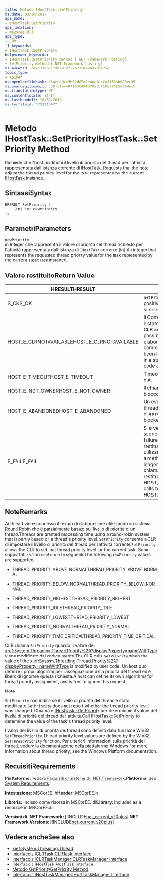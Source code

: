 ```yaml
---
title: Metodo IHostTask::SetPriority
ms.date: 03/30/2017
api_name:
- IHostTask.SetPriority
api_location:
- mscoree.dll
api_type:
- COM
f1_keywords:
- IHostTask::SetPriority
helpviewer_keywords:
- IHostTask::SetPriority method [.NET Framework hosting]
- SetPriority method [.NET Framework hosting]
ms.assetid: cd8c379b-c7a0-434f-8e23-899bd26be75d
topic_type:
- apiref
ms.openlocfilehash: c64cee9ec9b62d87e0c4ae1aafaff59bb985ec95
ms.sourcegitcommit: 559fcfbe4871636494870a8b716bf7325df34ac5
ms.translationtype: MT
ms.contentlocale: it-IT
ms.lasthandoff: 10/30/2019
ms.locfileid: "73121347"
---
```

# <a name="ihosttasksetpriority-method"></a><span data-ttu-id="82110-102">Metodo IHostTask::SetPriority</span><span class="sxs-lookup"><span data-stu-id="82110-102">IHostTask::SetPriority Method</span></span>
<span data-ttu-id="82110-103">Richiede che l'host modifichi il livello di priorità del thread per l'attività rappresentata dall'istanza corrente di [IHostTask](../../../../docs/framework/unmanaged-api/hosting/ihosttask-interface.md) .</span><span class="sxs-lookup"><span data-stu-id="82110-103">Requests that the host adjust the thread priority level for the task represented by the current [IHostTask](../../../../docs/framework/unmanaged-api/hosting/ihosttask-interface.md) instance.</span></span>  
  
## <a name="syntax"></a><span data-ttu-id="82110-104">Sintassi</span><span class="sxs-lookup"><span data-stu-id="82110-104">Syntax</span></span>  
  
```cpp  
HRESULT SetPriority (  
    [in] int newPriority  
);  
```  
  
## <a name="parameters"></a><span data-ttu-id="82110-105">Parametri</span><span class="sxs-lookup"><span data-stu-id="82110-105">Parameters</span></span>  
 `newPriority`  
 <span data-ttu-id="82110-106">in Integer che rappresenta il valore di priorità del thread richiesto per l'attività rappresentata dall'istanza di `IHostTask` corrente.</span><span class="sxs-lookup"><span data-stu-id="82110-106">[in] An integer that represents the requested thread priority value for the task represented by the current `IHostTask` instance.</span></span>  
  
## <a name="return-value"></a><span data-ttu-id="82110-107">Valore restituito</span><span class="sxs-lookup"><span data-stu-id="82110-107">Return Value</span></span>  
  
|<span data-ttu-id="82110-108">HRESULT</span><span class="sxs-lookup"><span data-stu-id="82110-108">HRESULT</span></span>|<span data-ttu-id="82110-109">Descrizione</span><span class="sxs-lookup"><span data-stu-id="82110-109">Description</span></span>|  
|-------------|-----------------|  
|<span data-ttu-id="82110-110">S_OK</span><span class="sxs-lookup"><span data-stu-id="82110-110">S_OK</span></span>|<span data-ttu-id="82110-111">`SetPriority` ha restituito un esito positivo.</span><span class="sxs-lookup"><span data-stu-id="82110-111">`SetPriority` returned successfully.</span></span>|  
|<span data-ttu-id="82110-112">HOST_E_CLRNOTAVAILABLE</span><span class="sxs-lookup"><span data-stu-id="82110-112">HOST_E_CLRNOTAVAILABLE</span></span>|<span data-ttu-id="82110-113">Il Common Language Runtime (CLR) non è stato caricato in un processo oppure CLR si trova in uno stato in cui non è possibile eseguire codice gestito o elaborare la chiamata correttamente.</span><span class="sxs-lookup"><span data-stu-id="82110-113">The common language runtime (CLR) has not been loaded into a process, or the CLR is in a state in which it cannot run managed code or process the call successfully.</span></span>|  
|<span data-ttu-id="82110-114">HOST_E_TIMEOUT</span><span class="sxs-lookup"><span data-stu-id="82110-114">HOST_E_TIMEOUT</span></span>|<span data-ttu-id="82110-115">Timeout della chiamata.</span><span class="sxs-lookup"><span data-stu-id="82110-115">The call timed out.</span></span>|  
|<span data-ttu-id="82110-116">HOST_E_NOT_OWNER</span><span class="sxs-lookup"><span data-stu-id="82110-116">HOST_E_NOT_OWNER</span></span>|<span data-ttu-id="82110-117">Il chiamante non è il proprietario del blocco.</span><span class="sxs-lookup"><span data-stu-id="82110-117">The caller does not own the lock.</span></span>|  
|<span data-ttu-id="82110-118">HOST_E_ABANDONED</span><span class="sxs-lookup"><span data-stu-id="82110-118">HOST_E_ABANDONED</span></span>|<span data-ttu-id="82110-119">Un evento è stato annullato mentre un thread bloccato o Fiber era in attesa su di esso.</span><span class="sxs-lookup"><span data-stu-id="82110-119">An event was canceled while a blocked thread or fiber was waiting on it.</span></span>|  
|<span data-ttu-id="82110-120">E_FAIL</span><span class="sxs-lookup"><span data-stu-id="82110-120">E_FAIL</span></span>|<span data-ttu-id="82110-121">Si è verificato un errore irreversibile sconosciuto.</span><span class="sxs-lookup"><span data-stu-id="82110-121">An unknown catastrophic failure occurred.</span></span> <span data-ttu-id="82110-122">Quando un metodo restituisce E_FAIL, CLR non è più utilizzabile all'interno del processo.</span><span class="sxs-lookup"><span data-stu-id="82110-122">When a method returns E_FAIL, the CLR is no longer usable within the process.</span></span> <span data-ttu-id="82110-123">Le chiamate successive ai metodi di hosting restituiscono HOST_E_CLRNOTAVAILABLE.</span><span class="sxs-lookup"><span data-stu-id="82110-123">Subsequent calls to hosting methods return HOST_E_CLRNOTAVAILABLE.</span></span>|  
  
## <a name="remarks"></a><span data-ttu-id="82110-124">Note</span><span class="sxs-lookup"><span data-stu-id="82110-124">Remarks</span></span>  
 <span data-ttu-id="82110-125">Ai thread viene concesso il tempo di elaborazione utilizzando un sistema Round Robin che è parzialmente basato sul livello di priorità di un thread.</span><span class="sxs-lookup"><span data-stu-id="82110-125">Threads are granted processing time using a round-robin system that is partly based on a thread's priority level.</span></span> <span data-ttu-id="82110-126">`SetPriority` consente a CLR di impostare il livello di priorità del thread per l'attività corrente.</span><span class="sxs-lookup"><span data-stu-id="82110-126">`SetPriority` allows the CLR to set that thread priority level for the current task.</span></span> <span data-ttu-id="82110-127">Sono supportati i valori `newPriority` seguenti.</span><span class="sxs-lookup"><span data-stu-id="82110-127">The following `newPriority` values are supported.</span></span>  
  
- <span data-ttu-id="82110-128">THREAD_PRIORITY_ABOVE_NORMAL</span><span class="sxs-lookup"><span data-stu-id="82110-128">THREAD_PRIORITY_ABOVE_NORMAL</span></span>  
  
- <span data-ttu-id="82110-129">THREAD_PRIORITY_BELOW_NORMAL</span><span class="sxs-lookup"><span data-stu-id="82110-129">THREAD_PRIORITY_BELOW_NORMAL</span></span>  
  
- <span data-ttu-id="82110-130">THREAD_PRIORITY_HIGHEST</span><span class="sxs-lookup"><span data-stu-id="82110-130">THREAD_PRIORITY_HIGHEST</span></span>  
  
- <span data-ttu-id="82110-131">THREAD_PRIORITY_IDLE</span><span class="sxs-lookup"><span data-stu-id="82110-131">THREAD_PRIORITY_IDLE</span></span>  
  
- <span data-ttu-id="82110-132">THREAD_PRIORITY_LOWEST</span><span class="sxs-lookup"><span data-stu-id="82110-132">THREAD_PRIORITY_LOWEST</span></span>  
  
- <span data-ttu-id="82110-133">THREAD_PRIORITY_NORMAL</span><span class="sxs-lookup"><span data-stu-id="82110-133">THREAD_PRIORITY_NORMAL</span></span>  
  
- <span data-ttu-id="82110-134">THREAD_PRIORITY_TIME_CRITICAL</span><span class="sxs-lookup"><span data-stu-id="82110-134">THREAD_PRIORITY_TIME_CRITICAL</span></span>  
  
 <span data-ttu-id="82110-135">CLR chiama `SetPriority` quando il valore del <xref:System.Threading.Thread.Priority%2A?displayProperty=nameWithType> viene modificato dal codice utente.</span><span class="sxs-lookup"><span data-stu-id="82110-135">The CLR calls `SetPriority` when the value of the <xref:System.Threading.Thread.Priority%2A?displayProperty=nameWithType> is modified by user code.</span></span> <span data-ttu-id="82110-136">Un host può definire i propri algoritmi per l'assegnazione della priorità del thread ed è libero di ignorare questa richiesta.</span><span class="sxs-lookup"><span data-stu-id="82110-136">A host can define its own algorithms for thread priority assignment, and is free to ignore this request.</span></span>  
  
> [!NOTE]
> <span data-ttu-id="82110-137">`SetPriority` non indica se il livello di priorità del thread è stato modificato.</span><span class="sxs-lookup"><span data-stu-id="82110-137">`SetPriority` does not report whether the thread priority level was changed.</span></span> <span data-ttu-id="82110-138">Chiamare [IHostTask:: GetPriority](../../../../docs/framework/unmanaged-api/hosting/ihosttask-getpriority-method.md) per determinare il valore del livello di priorità del thread dell'attività.</span><span class="sxs-lookup"><span data-stu-id="82110-138">Call [IHostTask::GetPriority](../../../../docs/framework/unmanaged-api/hosting/ihosttask-getpriority-method.md) to determine the value of the task's thread priority level.</span></span>  
  
 <span data-ttu-id="82110-139">I valori del livello di priorità dei thread sono definiti dalla funzione Win32 `SetThreadPriority`.</span><span class="sxs-lookup"><span data-stu-id="82110-139">Thread priority level values are defined by the Win32 `SetThreadPriority` function.</span></span> <span data-ttu-id="82110-140">Per ulteriori informazioni sulla priorità dei thread, vedere la documentazione della piattaforma Windows.</span><span class="sxs-lookup"><span data-stu-id="82110-140">For more information about thread priority, see the Windows Platform documentation.</span></span>  
  
## <a name="requirements"></a><span data-ttu-id="82110-141">Requisiti</span><span class="sxs-lookup"><span data-stu-id="82110-141">Requirements</span></span>  
 <span data-ttu-id="82110-142">**Piattaforme:** vedere [Requisiti di sistema di .NET Framework](../../../../docs/framework/get-started/system-requirements.md).</span><span class="sxs-lookup"><span data-stu-id="82110-142">**Platforms:** See [System Requirements](../../../../docs/framework/get-started/system-requirements.md).</span></span>  
  
 <span data-ttu-id="82110-143">**Intestazione:** MSCorEE. h</span><span class="sxs-lookup"><span data-stu-id="82110-143">**Header:** MSCorEE.h</span></span>  
  
 <span data-ttu-id="82110-144">**Libreria:** Incluso come risorsa in MSCorEE. dll</span><span class="sxs-lookup"><span data-stu-id="82110-144">**Library:** Included as a resource in MSCorEE.dll</span></span>  
  
 <span data-ttu-id="82110-145">**Versioni di .NET Framework:** [!INCLUDE[net_current_v20plus](../../../../includes/net-current-v20plus-md.md)]</span><span class="sxs-lookup"><span data-stu-id="82110-145">**.NET Framework Versions:** [!INCLUDE[net_current_v20plus](../../../../includes/net-current-v20plus-md.md)]</span></span>  
  
## <a name="see-also"></a><span data-ttu-id="82110-146">Vedere anche</span><span class="sxs-lookup"><span data-stu-id="82110-146">See also</span></span>

- <xref:System.Threading.Thread>
- [<span data-ttu-id="82110-147">Interfaccia ICLRTask</span><span class="sxs-lookup"><span data-stu-id="82110-147">ICLRTask Interface</span></span>](../../../../docs/framework/unmanaged-api/hosting/iclrtask-interface.md)
- [<span data-ttu-id="82110-148">Interfaccia ICLRTaskManager</span><span class="sxs-lookup"><span data-stu-id="82110-148">ICLRTaskManager Interface</span></span>](../../../../docs/framework/unmanaged-api/hosting/iclrtaskmanager-interface.md)
- [<span data-ttu-id="82110-149">Interfaccia IHostTask</span><span class="sxs-lookup"><span data-stu-id="82110-149">IHostTask Interface</span></span>](../../../../docs/framework/unmanaged-api/hosting/ihosttask-interface.md)
- [<span data-ttu-id="82110-150">Metodo GetPriority</span><span class="sxs-lookup"><span data-stu-id="82110-150">GetPriority Method</span></span>](../../../../docs/framework/unmanaged-api/hosting/ihosttask-getpriority-method.md)
- [<span data-ttu-id="82110-151">Interfaccia IHostTaskManager</span><span class="sxs-lookup"><span data-stu-id="82110-151">IHostTaskManager Interface</span></span>](../../../../docs/framework/unmanaged-api/hosting/ihosttaskmanager-interface.md)
